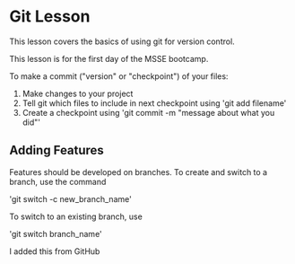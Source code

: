 # Git Lesson

This lesson covers the basics of using git for version control.

This lesson is for the first day of the MSSE bootcamp.

To make a commit ("version" or "checkpoint") of your files:

1. Make changes to your project
2. Tell git which files to include in next checkpoint using 'git add filename'
3. Create a checkpoint using 'git commit -m "message about what you did"'

## Adding Features
Features should be developed on branches.  To create and switch to a branch, use the command

'git switch -c new_branch_name'

To switch to an existing branch, use

'git switch branch_name'

I added this from GitHub
